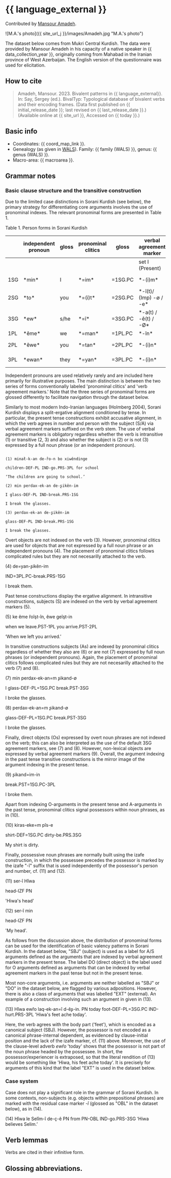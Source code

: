 # {{ language_external }}
Contributed by [Mansour Amadeh](https://www.researchgate.net/profile/Seyedmansour-Amadeh).

![M.A.'s photo]({{ site_url_j }}/images/Amadeh.jpg "M.A.'s photo")

The dataset below comes from Mukri Central Kurdish. The data were provided by Mansour Amadeh in his capacity of a native speaker in {{ data_collection_year }}, originally coming from Mahabad in the Iranian province of West Azerbaijan. The English version of the questionnaire was used for elicitation.

## How to cite
> Amadeh, Mansour. 2023. Bivalent patterns in {{ language_external}}. 
> In: Say, Sergey (ed.). BivalTyp: Typological database of bivalent verbs and their encoding frames. 
> (Data first published on {{ initial_release_date }}; 
> last revised on {{ last_release_date }}.) (Available online at {{ site_url }}, 
> Accessed on {{ today }}.)

## Basic info
- Coordinates: {{ coord_map_link }}.
- Genealogy (as given in [WALS](https://wals.info/)). Family: {{ family (WALS) }}, genus: {{ genus (WALS) }}.
- Macro-area: {{ macroarea }}.

## Grammar notes

### Basic clause structure and the transitive construction

Due to the limited case distinctions in Sorani Kurdish (see below), the primary strategy for differentiating core arguments involves the use of pronominal indexes. The relevant pronominal forms are presented in Table 1.

Table 1. Person forms in Sorani Kurdish

<div class="before-table"></div>

|     | independent pronoun | gloss | pronominal clitics | gloss    | verbal agreement marker   |          | gloss |
| --- | ------------------- | ----- | ------------------ | -------- | ------------------------- | ------------- | -- | 
|     |                     |       |                    |          | set I (Present)           | set II (Past) |  |
| 1SG | \*min\*             | I     | \*=im\*            | \=1SG.PC | \*-(i)m\*                 | \*-(i)m\*     | 1SG |
| 2SG | \*to\*              | you   | \*=(i)t\*          | \=2SG.PC | \*-î(t)/ (Imp) -∅ / -e\* | \*-î(t)\*    | 2SG |
| 3SG | \*ew\*              | s/he  | \*=î\*            | \=3SG.PC | \*-a(t) / -ê(t) / -Ø\*    | \*-∅\*        | 3SG |
| 1PL | \*ême\*            | we    | \*=man\*           | \=1PL.PC | \*-în\*                  | \*-în\*      | 1PL |
| 2PL | \*êwe\*            | you   | \*=tan\*           | \=2PL.PC | \*-(i)n\*                 | \*-(i)n\*     | 2PL |
| 3PL | \*ewan\*            | they  | \*=yan\*           | \=3PL.PC | \*-(i)n\*                 | \*-(i)n\*     | 3PL |

Independent pronouns are used relatively rarely and are included here primarily for illustrative purposes. The main distinction is between the two series of forms conventionally labeled 'pronominal clitics' and 'verb agreement markers.' Note that the three series of pronominal forms are glossed differently to facilitate navigation through the dataset below.

Similarly to most modern Indo-Iranian languages (Holmberg 2004), Sorani Kurdish displays a split-ergative alignment conditioned by tense. In particular, the present tense constructions exhibit accusative alignment, in which the verb agrees in number and person with the subject (S/A) via verbal agreement markers suffixed on the verb stem. The use of verbal agreement markers is obligatory regardless whether the verb is intransitive (1) or transitive (2, 3) and also whether the subject is (2) or is not (3) expressed by a full noun phrase (or an independent pronoun).

```

(1) minał-k-an de-r̂o-n bo xiwêndinge

children-DEF-PL IND-go.PRS-3PL for school

‘The children are going to school.’

(2) min perdax-ek-an de-ʂikên-im

I glass-DEF-PL IND-break.PRS-1SG

I break the glasses. 

(3) perdax-ek-an de-ʂikên-im

glass-DEF-PL IND-break.PRS-1SG

I break the glasses.

```

Overt objects are not indexed on the verb (3). However, pronominal clitics are used for objects that are not expressed by a full noun phrase or an independent pronouns (4). The placement of pronominal clitics follows complicated rules but they are not necesarilly attached to the verb.

(4) de=yan-ʂikên-im

IND=3PL.PC-break.PRS-1SG

I break them.

Past tense constructions display the ergative alignment. In intransitive constructions, subjects (S) are indexed on the verb by verbal agreement markers (5).

(5) ke ême r̂oîşt-în, êwe geîşt-in

when we leave.PST-1PL you arrive.PST-2PL

‘When we left you arrived.’

In transitive constructions subjects (As) are indexed by pronominal clitics regardless of whether they also are (6) or are not (7) expressed by full noun phrases (or independent pronouns). Again, the placement of pronominal clitics follows complicated rules but they are not necesarilly attached to the verb (7) and (8).

(7) min perdax-ek-an=m ʂikand-∅

I glass-DEF-PL=1SG.PC break.PST-3SG

I broke the glasses.

(8) perdax-ek-an=m ʂikand-∅

glass-DEF-PL=1SG.PC break.PST-3SG

I broke the glasses.

Finally, direct objects (Os) expressed by overt noun phrases are not indexed on the verb; this can also be interpreted as the use of the default 3SG agreement markers, see (7) and (8). However, non-lexical objects are expressed by verbal agreement markers (9). Overall, the argument indexing in the past tense transitive constructions is the mirror image of the argument indexing in the present tense.

(9) ʂikand=im-in

break.PST=1SG.PC-3PL

I broke them.

Apart from indexing O-arguments in the present tense and A-arguments in the past tense, pronominal clitics signal possessors within noun phrases, as in (10).

(10) kiras-eke=m pîs-e

shirt-DEF=1SG.PC dirty-be.PRS.3SG

My shirt is dirty.

Finally, possessive noun phrases are normally built using the izafe construction, in which the possessee precedes the possessor is marked by the izafe "-î" suffix that is used independently of the possessor's person and number, cf. (11) and (12). 

(11) ser-î Hîwa 

head-IZF PN 

'Hiwa's head'

(12) ser-î min

head-IZF PN

'My head'.

As follows from the discussion above, the distribution of pronominal forms can be used for the identification of basic valency patterns in Sorani Kurdish. In the dataset below, "SBJ" (subject) is used as a label for A/S arguments defined as the arguments that are indexed by verbal agreement markers in the present tense. The label DO (direct object) is the label used for O arguments defined as arguments that can be indexed by verbal agreement markers in the past tense but not in the present tense. 

Most non-core arguments, i.e. arguments are neither labelled as "SBJ" or "DO" in the dataset below, are flagged by various adpositions. However, there is also a class of arguments that was labelled "EXT" (external). An example of a construction involving such an argument in given in (13).

(13) Hîwa ewr̂o laq-ek-an=î d-êʂ-in.
PN today foot-DEF-PL=3SG.PC IND-hurt.PRS-3PL
'Hiwa's feet ache today'.

Here, the verb agrees with the body part ('feet'), which is encoded as a canonical subject (SBJ). However, the possessor is not encoded as a canonical phrase-internal dependent, as evidenced by clause-initial position and the lack of the izafe marker, cf. (11) above. Moreover, the use of the clause-level adverb *ewr̂o* 'today' shows that the possessor is not part of the noun phrase headed by the possessee. In short, the possessor/experiencer is extraposed, so that the literal rendition of (13) would be something like 'Hiwa, his feet ache today'. It is precisely for arguments of this kind that the label "EXT" is used in the dataset below.

### Case system

Case does not play a significant role in the grammar of Sorani Kurdish. In some contexts, non-subjects (e.g. objects within prepositional phrases) are marked with the residual case marker *-î* (glossed as "OBL" in the dataset below), as in (14).

(14) Hîwa le Selîm-î de-ç-ê
PN from PN-OBL IND-go.PRS-3SG
‘Hiwa believes Selim.’

## Verb lemmas

Verbs are cited in their infinitive form.

## Glossing abbreviations.



